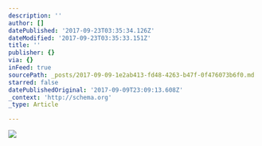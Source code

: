 ```yaml
---
description: ''
author: []
datePublished: '2017-09-23T03:35:34.126Z'
dateModified: '2017-09-23T03:35:33.151Z'
title: ''
publisher: {}
via: {}
inFeed: true
sourcePath: _posts/2017-09-09-1e2ab413-fd48-4263-b47f-0f476073b6f0.md
starred: false
datePublishedOriginal: '2017-09-09T23:09:13.608Z'
_context: 'http://schema.org'
_type: Article

---
```

![](https://the-grid-user-content.s3-us-west-2.amazonaws.com/a74c538d-4de3-4e4c-9b5d-30403004b159.jpg)